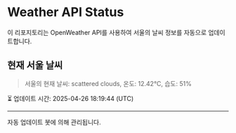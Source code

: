 
# Weather API Status

이 리포지토리는 OpenWeather API를 사용하여 서울의 날씨 정보를 자동으로 업데이트합니다.

## 현재 서울 날씨
> 서울의 현재 날씨: scattered clouds, 온도: 12.42°C, 습도: 51%

⏳ 업데이트 시간: 2025-04-26 18:19:44 (UTC)

---
자동 업데이트 봇에 의해 관리됩니다.
